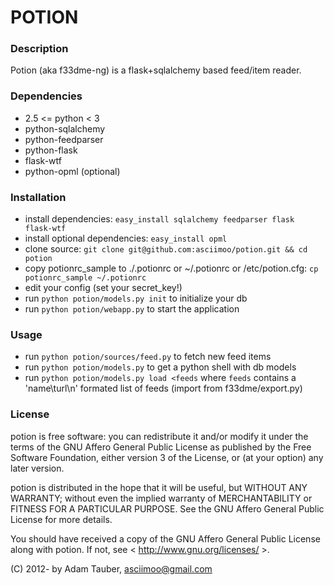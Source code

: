 POTION
======

### Description

Potion (aka f33dme-ng) is a flask+sqlalchemy based feed/item reader.

### Dependencies

*   2.5 <= python < 3
*   python-sqlalchemy
*   python-feedparser
*   python-flask
*   flask-wtf
*   python-opml (optional)

### Installation

*   install dependencies: `easy_install sqlalchemy feedparser flask flask-wtf`
*   install optional dependencies: `easy_install opml`
*   clone source: `git clone git@github.com:asciimoo/potion.git && cd potion`
*   copy potionrc_sample to ./.potionrc or ~/.potionrc or /etc/potion.cfg: `cp potionrc_sample ~/.potionrc`
*   edit your config (set your secret_key!)
*   run `python potion/models.py init` to initialize your db
*   run `python potion/webapp.py` to start the application

### Usage

*   run `python potion/sources/feed.py` to fetch new feed items
*   run `python potion/models.py` to get a python shell with db models
*   run `python potion/models.py load <feeds` where `feeds` contains a 'name\turl\n' formated list of feeds (import from f33dme/export.py)

### License

potion is free software: you can redistribute it and/or modify
it under the terms of the GNU Affero General Public License as published by
the Free Software Foundation, either version 3 of the License, or
(at your option) any later version.

potion is distributed in the hope that it will be useful,
but WITHOUT ANY WARRANTY; without even the implied warranty of
MERCHANTABILITY or FITNESS FOR A PARTICULAR PURPOSE.  See the
GNU Affero General Public License for more details.

You should have received a copy of the GNU Affero General Public License
along with potion. If not, see < http://www.gnu.org/licenses/ >.

(C) 2012- by Adam Tauber, <asciimoo@gmail.com>


